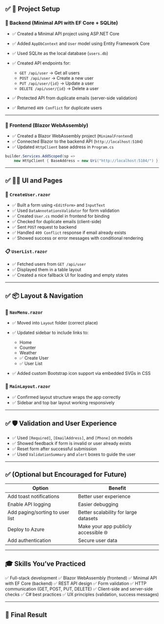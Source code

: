 
## ✅ **📁 Project Setup**

### 🔷 Backend (Minimal API with EF Core + SQLite)

* ✅ Created a Minimal API project using ASP.NET Core
* ✅ Added `AppDbContext` and `User` model using Entity Framework Core
* ✅ Used SQLite as the local database (`users.db`)
* ✅ Created API endpoints for:

  * `GET /api/user` → Get all users
  * `POST /api/user` → Create a new user
  * `PUT /api/user/{id}` → Update a user
  * `DELETE /api/user/{id}` → Delete a user
* ✅ Protected API from duplicate emails (server-side validation)
* ✅ Returned `409 Conflict` for duplicate users

---

### 🔷 Frontend (Blazor WebAssembly)

* ✅ Created a Blazor WebAssembly project (`MinimalFrontend`)
* ✅ Connected Blazor to the backend API (`http://localhost:5104`)
* ✅ Updated `HttpClient` base address in `Program.cs`

```csharp
builder.Services.AddScoped(sp => 
    new HttpClient { BaseAddress = new Uri("http://localhost:5104/") });
```

---

## ✅ **🧑‍💻 UI and Pages**

### 🧾 `CreateUser.razor`

* ✅ Built a form using `<EditForm>` and `InputText`
* ✅ Used `DataAnnotationsValidator` for form validation
* ✅ Created `User.cs` model in frontend for binding
* ✅ Checked for duplicate emails (client-side)
* ✅ Sent `POST` request to backend
* ✅ Handled `409 Conflict` response if email already exists
* ✅ Showed success or error messages with conditional rendering

### 📋 `UserList.razor`

* ✅ Fetched users from `GET /api/user`
* ✅ Displayed them in a table layout
* ✅ Created a nice fallback UI for loading and empty states

---

## ✅ **📦 Layout & Navigation**

### 🧭 `NavMenu.razor`

* ✅ Moved into `Layout` folder (correct place)
* ✅ Updated sidebar to include links to:

  * Home
  * Counter
  * Weather
  * ✅ Create User
  * ✅ User List
* ✅ Added custom Bootstrap icon support via embedded SVGs in CSS

### 🧱 `MainLayout.razor`

* ✅ Confirmed layout structure wraps the app correctly
* ✅ Sidebar and top bar layout working responsively

---

## ✅ **🛡️ Validation and User Experience**

* ✅ Used `[Required]`, `[EmailAddress]`, and `[Phone]` on models
* ✅ Showed feedback if form is invalid or user already exists
* ✅ Reset form after successful submission
* ✅ Used `ValidationSummary` and `alert` boxes to guide the user

---

## ✅ **(Optional but Encouraged for Future)**

| Option                          | Benefit                               |
| ------------------------------- | ------------------------------------- |
| Add toast notifications         | Better user experience                |
| Enable API logging              | Easier debugging                      |
| Add paging/sorting to user list | Better scalability for large datasets |
| Deploy to Azure                 | Make your app publicly accessible 🌐  |
| Add authentication              | Secure user data                      |

---

## 🎓 **Skills You’ve Practiced**

✅ Full-stack development
✅ Blazor WebAssembly (frontend)
✅ Minimal API with EF Core (backend)
✅ REST API design
✅ Form validation
✅ HTTP communication (GET, POST, PUT, DELETE)
✅ Client-side and server-side checks
✅ C# best practices
✅ UX principles (validation, success messages)

---

## 🏁 Final Result
